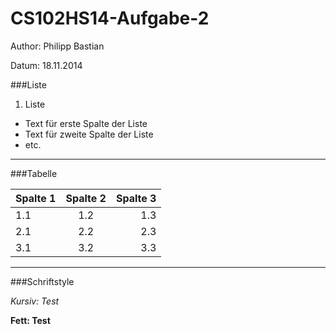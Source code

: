 CS102HS14-Aufgabe-2
==================
Author: Philipp Bastian

Datum: 18.11.2014

###Liste

1. Liste
  * Text für erste Spalte der Liste 
  * Text für zweite Spalte der Liste 
  * etc.

---

###Tabelle

| Spalte 1 | Spalte 2 | Spalte 3 |
|:------|:----:|------:|
| 1.1 | 1.2 | 1.3 |
| 2.1 | 2.2 | 2.3 |
| 3.1 | 3.2 | 3.3 |

---

###Schriftstyle

*Kursiv: Test*

**Fett: Test**

